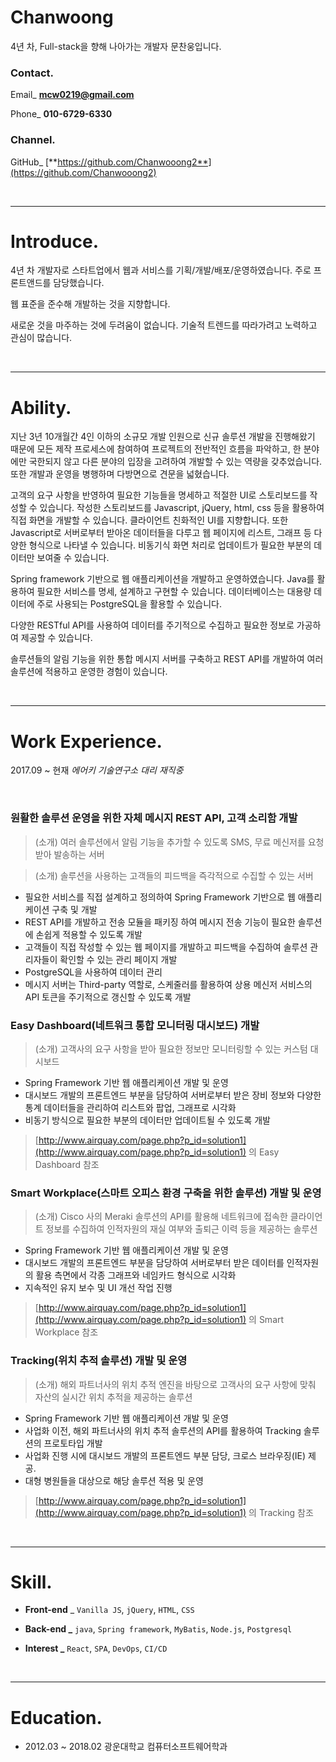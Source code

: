 # Chanwoong

4년 차, Full-stack을 향해 나아가는 개발자 문찬웅입니다.

### Contact.

Email_ **mcw0219@gmail.com**

Phone_ **010-6729-6330**

### Channel.

GitHub_ [**https://github.com/Chanwooong2**](https://github.com/Chanwooong2)

<br> 

---

# Introduce.

 4년 차 개발자로 스타트업에서 웹과 서비스를 기획/개발/배포/운영하였습니다. 주로 프론트앤드를 담당했습니다. 

웹 표준을 준수해 개발하는 것을 지향합니다.

새로운 것을 마주하는 것에 두려움이 없습니다. 기술적 트렌드를 따라가려고 노력하고 관심이 많습니다. 

<br> 

---

# Ability.

 지난 3년 10개월간 4인 이하의 소규모 개발 인원으로 신규 솔루션 개발을 진행해왔기 때문에 모든 제작 프로세스에 참여하여 프로젝트의 전반적인 흐름을 파악하고, 한 분야에만 국한되지 않고 다른 분야의 입장을 고려하여 개발할 수 있는 역량을 갖추었습니다. 또한 개발과 운영을 병행하며 다방면으로 견문을 넓혔습니다.


 고객의 요구 사항을 반영하여 필요한 기능들을 명세하고 적절한 UI로 스토리보드를 작성할 수 있습니다. 작성한 스토리보드를 Javascript, jQuery, html, css 등을 활용하여 직접 화면을 개발할 수 있습니다. 클라이언트 친화적인 UI를 지향합니다. 또한 Javascript로 서버로부터 받아온 데이터들을 다루고 웹 페이지에 리스트, 그래프 등 다양한 형식으로 나타낼 수 있습니다. 비동기식 화면 처리로 업데이트가 필요한 부분의 데이터만 보여줄 수 있습니다.
 
 
 Spring framework 기반으로 웹 애플리케이션을 개발하고 운영하였습니다. Java를 활용하여 필요한 서비스를 명세, 설계하고 구현할 수 있습니다. 데이터베이스는 대용량 데이터에 주로 사용되는 PostgreSQL을 활용할 수 있습니다.

 다양한 RESTful API를 사용하여 데이터를 주기적으로 수집하고 필요한 정보로 가공하여 제공할 수 있습니다.

 솔루션들의 알림 기능을 위한 통합 메시지 서버를 구축하고 REST API를 개발하여 여러 솔루션에 적용하고 운영한 경험이 있습니다.

<br> 

---

# Work Experience.
2017.09 ~ 현재 *에어키 기술연구소 대리 재직중*

<br>

### **원활한 솔루션 운영을 위한 자체 메시지 REST API, 고객 소리함 개발**

> (소개) 여러 솔루션에서 알림 기능을 추가할 수 있도록 SMS, 무료 메신저를 요청받아 발송하는 서버

> (소개) 솔루션을 사용하는 고객들의 피드백을 즉각적으로 수집할 수 있는 서버

- 필요한 서비스를 직접 설계하고 정의하여 Spring Framework 기반으로 웹 애플리케이션 구축 및 개발
- REST API를 개발하고 전송 모듈을 패키징 하여 메시지 전송 기능이 필요한 솔루션에 손쉽게 적용할 수 있도록 개발
- 고객들이 직접 작성할 수 있는 웹 페이지를 개발하고 피드백을 수집하여 솔루션 관리자들이 확인할 수 있는 관리 페이지 개발
- PostgreSQL을 사용하여 데이터 관리
- 메시지 서버는 Third-party 역할로, 스케줄러를 활용하여 상용 메신저 서비스의 API 토큰을 주기적으로 갱신할 수 있도록 개발

### **Easy Dashboard(네트워크 통합 모니터링 대시보드) 개발**

> (소개) 고객사의 요구 사항을 받아 필요한 정보만 모니터링할 수 있는 커스텀 대시보드

- Spring Framework 기반 웹 애플리케이션 개발 및 운영
- 대시보드 개발의 프론트엔드 부분을 담당하여 서버로부터 받은 장비 정보와 다양한 통계 데이터들을 관리하여 리스트와 팝업, 그래프로 시각화
- 비동기 방식으로 필요한 부분의 데이터만 업데이트될 수 있도록 개발

> [http://www.airquay.com/page.php?p_id=solution1](http://www.airquay.com/page.php?p_id=solution1) 의 Easy Dashboard 참조

### **Smart Workplace(스마트 오피스 환경 구축을 위한 솔루션) 개발 및 운영**

> (소개) Cisco 사의 Meraki 솔루션의 API를 활용해 네트워크에 접속한 클라이언트 정보를 수집하여 인적자원의 재실 여부와 출퇴근 이력 등을 제공하는 솔루션

- Spring Framework 기반 웹 애플리케이션 개발 및 운영
- 대시보드 개발의 프론트엔드 부분을 담당하여 서버로부터 받은 데이터를 인적자원의 활용 측면에서 각종 그래프와 네임카드 형식으로 시각화
- 지속적인 유지 보수 및 UI 개선 작업 진행

> [http://www.airquay.com/page.php?p_id=solution1](http://www.airquay.com/page.php?p_id=solution1) 의 Smart Workplace 참조

### **Tracking(위치 추적 솔루션) 개발 및 운영**

> (소개) 해외 파트너사의 위치 추적 엔진을 바탕으로 고객사의 요구 사항에 맞춰 자산의 실시간 위치 추적을 제공하는 솔루션

- Spring Framework 기반 웹 애플리케이션 개발 및 운영
- 사업화 이전, 해외 파트너사의 위치 추적 솔루션의 API를 활용하여 Tracking 솔루션의 프로토타입 개발
- 사업화 진행 시에 대시보드 개발의 프론트엔드 부분 담당, 크로스 브라우징(IE) 제공.
- 대형 병원들을 대상으로 해당 솔루션 적용 및 운영

> [http://www.airquay.com/page.php?p_id=solution1](http://www.airquay.com/page.php?p_id=solution1) 의 Tracking 참조

<br> 

---

# Skill.

- **Front-end** _ `Vanilla JS`, `jQuery`, `HTML`, `CSS`
- **Back-end _** `java`, `Spring framework`, `MyBatis`, `Node.js`, `Postgresql`

- **Interest _** `React`, `SPA`, `DevOps`, `CI/CD`

<br> 

---

# Education.

- 2012.03 ~ 2018.02 광운대학교 컴퓨터소프트웨어학과
